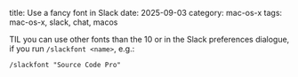 title: Use a fancy font in Slack
date: 2025-09-03
category: mac-os-x
tags: mac-os-x, slack, chat, macos

TIL you can use other fonts than the 10 or in the Slack preferences
dialogue, if you run `/slackfont <name>`, e.g.:

```text
/slackfont "Source Code Pro"
```

